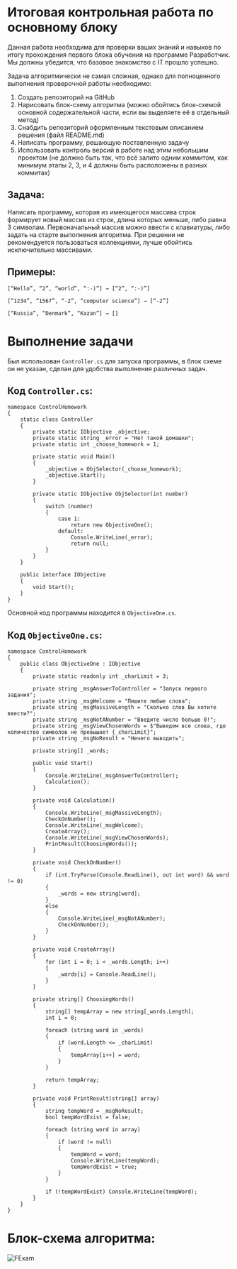 #  Итоговая контрольная работа по основному блоку

Данная работа необходима для проверки ваших знаний и навыков по итогу прохождения первого блока обучения на программе Разработчик. Мы должны убедится, что базовое знакомство с IT прошло успешно.

Задача алгоритмически не самая сложная, однако для полноценного выполнения проверочной работы необходимо:

1. Создать репозиторий на GitHub
2. Нарисовать блок-схему алгоритма (можно обойтись блок-схемой основной содержательной части, если вы выделяете её в отдельный метод)
3. Снабдить репозиторий оформленным текстовым описанием решения (файл README.md)
4. Написать программу, решающую поставленную задачу
5. Использовать контроль версий в работе над этим небольшим проектом (не должно быть так, что всё залито одним коммитом, как минимум этапы 2, 3, и 4 должны быть расположены в разных коммитах)

##  Задача:
Написать программу, которая из имеющегося массива строк формирует новый массив из строк, длина которых меньше, либо равна 3 символам. Первоначальный массив можно ввести с клавиатуры, либо задать на старте выполнения алгоритма. При решении не рекомендуется пользоваться коллекциями, лучше обойтись исключительно массивами.
##  Примеры:
```
[“Hello”, “2”, “world”, “:-)”] → [“2”, “:-)”]

[“1234”, “1567”, “-2”, “computer science”] → [“-2”]

[“Russia”, “Denmark”, “Kazan”] → []
```

#  Выполнение задачи
Был использован `Controller.cs` для запуска программы, в блок схеме он не указан, сделан для удобства выполнения различных задач.
## Код `Controller.cs`:
```
namespace ControlHomework
{
    static class Controller
    {
        private static IObjective _objective;
        private static string _error = "Нет такой домашки";
        private static int _choose_homework = 1;

        private static void Main()
        {
            _objective = ObjSelector(_choose_homework);
            _objective.Start();
        }

        private static IObjective ObjSelector(int number)
        {
            switch (number)
            {
                case 1:
                    return new ObjectiveOne();
                default:
                    Console.WriteLine(_error);
                    return null;
            }
        }
    }

    public interface IObjective
    {
        void Start();
    }
}
```
Основной код программы находится в `ObjectiveOne.cs`.
## Код `ObjectiveOne.cs`:
```
﻿namespace ControlHomework
{
    public class ObjectiveOne : IObjective
    {
        private static readonly int _charLimit = 3;

        private string _msgAnswerToController = "Запуск первого задания";
        private string _msgWelcome = "Пишите любые слова";
        private string _msgMassiveLength = "Сколько слов Вы хотите ввести?";
        private string _msgNotANumber = "Введите число больше 0!";
        private string _msgViewChosenWords = $"Выведем все слова, где количество символов не превышает {_charLimit}";
        private string _msgNoResult = "Нечего выводить";

        private string[] _words;

        public void Start()
        {
            Console.WriteLine(_msgAnswerToController);
            Calculation();
        }

        private void Calculation()
        {
            Console.WriteLine(_msgMassiveLength);
            CheckOnNumber();
            Console.WriteLine(_msgWelcome);
            CreateArray();
            Console.WriteLine(_msgViewChosenWords);
            PrintResult(ChoosingWords());
        }

        private void CheckOnNumber()
        {
            if (int.TryParse(Console.ReadLine(), out int word) && word != 0)
            {
                _words = new string[word];
            }                    
            else
            {
                Console.WriteLine(_msgNotANumber);
                CheckOnNumber();
            }
        }

        private void CreateArray()
        {
            for (int i = 0; i < _words.Length; i++)
            {
                _words[i] = Console.ReadLine();
            }
        }                

        private string[] ChoosingWords()
        {
            string[] tempArray = new string[_words.Length];
            int i = 0;

            foreach (string word in _words)
            {
                if (word.Length <= _charLimit)
                {
                    tempArray[i++] = word;
                }
            }

            return tempArray;
        }

        private void PrintResult(string[] array)
        {
            string tempWord = _msgNoResult;
            bool tempWordExist = false;

            foreach (string word in array)
            {
                if (word != null)
                {
                    tempWord = word;
                    Console.WriteLine(tempWord);
                    tempWordExist = true;
                }
            }

            if (!tempWordExist) Console.WriteLine(tempWord);
        }
    }
}
```
# Блок-схема алгоритма:
![FExam](https://github.com/MadeKnight/FExam/assets/142689532/bf0f90fd-0237-48ab-8bba-fc493bcc2119)
